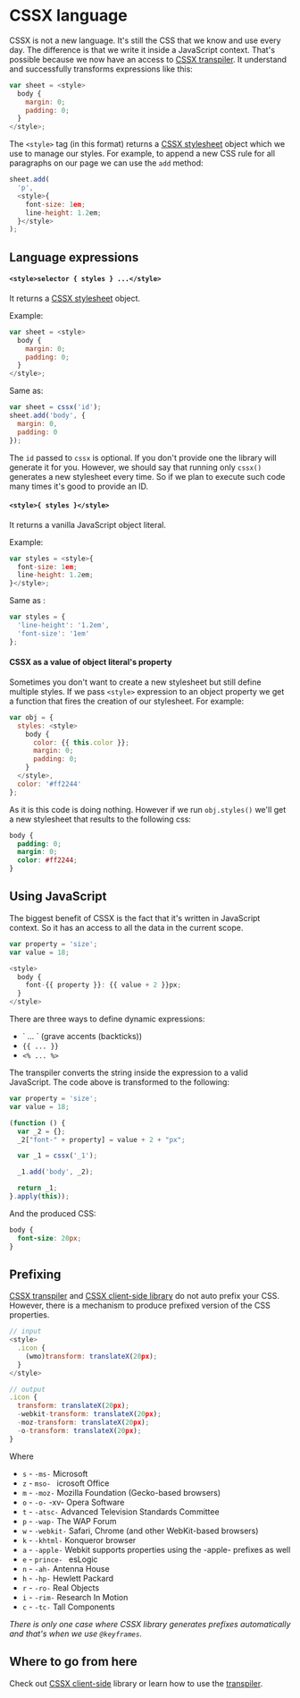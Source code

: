 # CSSX language

CSSX is not a new language. It's still the CSS that we know and use every day. The difference is that we write it inside a JavaScript context. That's possible because we now have an access to [CSSX transpiler](https://github.com/krasimir/cssx/tree/master/packages/cssx-transpiler). It understand and successfully transforms expressions like this:

```js
var sheet = <style>
  body {
    margin: 0;
    padding: 0;
  }
</style>;
```

The `<style>` tag (in this format) returns a [CSSX stylesheet](https://github.com/krasimir/cssx/tree/master/packages/cssx#stylesheet-api) object which we use to manage our styles. For example, to append a new CSS rule for all paragraphs on our page we can use the `add` method:

```js
sheet.add(
  'p', 
  <style>{
    font-size: 1em;
    line-height: 1.2em;
  }</style>
);
```

## Language expressions

#### `<style>selector { styles } ...</style>`

It returns a [CSSX stylesheet](https://github.com/krasimir/cssx/tree/master/packages/cssx#stylesheet-api) object.

Example:

```js
var sheet = <style>
  body {
    margin: 0;
    padding: 0;
  }
</style>;
```

Same as:

```js
var sheet = cssx('id');
sheet.add('body', {
  margin: 0,
  padding: 0
});
```

The `id` passed to `cssx` is optional. If you don't provide one the library will generate it for you. However, we should say that running only `cssx()` generates a new stylesheet every time. So if we plan to execute such code many times it's good to provide an ID.

#### `<style>{ styles }</style>`

It returns a vanilla JavaScript object literal.

Example:

```js
var styles = <style>{
  font-size: 1em;
  line-height: 1.2em;
}</style>;
```

Same as :

```js
var styles = {
  'line-height': '1.2em',
  'font-size': '1em'
};
```

#### CSSX as a value of object literal's property

Sometimes you don't want to create a new stylesheet but still define multiple styles. If we pass `<style>` expression to an object property we get a function that fires the creation of our stylesheet. For example:

```js
var obj = {
  styles: <style>
    body {
      color: {{ this.color }};
      margin: 0;
      padding: 0;
    }
  </style>,
  color: '#ff2244'
};
```

As it is this code is doing nothing. However if we run `obj.styles()` we'll get a new stylesheet that results to the following css:

```css
body {
  padding: 0;
  margin: 0;
  color: #ff2244;
}
```

## Using JavaScript

The biggest benefit of CSSX is the fact that it's written in JavaScript context. So it has an access to all the data in the current scope.

```js
var property = 'size';
var value = 18;

<style>
  body {
    font-{{ property }}: {{ value + 2 }}px;
  }
</style>
```

There are three ways to define dynamic expressions:

* &#96; ... &#96; (grave accents (backticks))
* `{{ ... }}`
* `<% ... %>`

The transpiler converts the string inside the expression to a valid JavaScript. The code above is transformed to the following:

```js
var property = 'size';
var value = 18;

(function () {
  var _2 = {};
  _2["font-" + property] = value + 2 + "px";

  var _1 = cssx('_1');

  _1.add('body', _2);

  return _1;
}.apply(this));
```

And the produced CSS:

```css
body {
  font-size: 20px;
}
```

## Prefixing

[CSSX transpiler](https://github.com/krasimir/cssx/tree/master/packages/cssx-transpiler) and [CSSX client-side library](https://github.com/krasimir/cssx/tree/master/packages/cssx) do not auto prefix your CSS. However, there is a mechanism to produce prefixed version of the CSS properties.

```js
// input
<style>
  .icon {
    (wmo)transform: translateX(20px);
  }
</style>

// output
.icon {
  transform: translateX(20px);
  -webkit-transform: translateX(20px);
  -moz-transform: translateX(20px);
  -o-transform: translateX(20px);
}
```

Where 

* `s` - `-ms-` Microsoft
* `z` - `mso- ` icrosoft Office
* `m` - `-moz-` Mozilla Foundation (Gecko-based browsers)
* `o` - `-o-`  -xv- Opera Software
* `t` - `-atsc-` Advanced Television Standards Committee
* `p` - `-wap-` The WAP Forum
* `w` - `-webkit-` Safari, Chrome (and other WebKit-based browsers)
* `k` - `-khtml-` Konqueror browser
* `a` - `-apple-` Webkit supports properties using the -apple- prefixes as well
* `e` - `prince- ` esLogic
* `n` - `-ah-` Antenna House
* `h` - `-hp-` Hewlett Packard
* `r` - `-ro-` Real Objects
* `i` - `-rim-` Research In Motion
* `c` - `-tc-` Tall Components

*There is only one case where CSSX library generates prefixes automatically and that's when we use `@keyframes`.*

## Where to go from here

Check out [CSSX client-side](https://github.com/krasimir/cssx/tree/master/packages/cssx) library or learn how to use the [transpiler](https://github.com/krasimir/cssx/tree/master/packages/cssx-transpiler).
